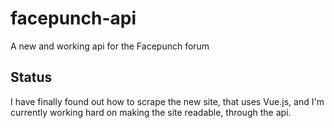 # facepunch-api
A new and working api for the Facepunch forum

## Status
I have finally found out how to scrape the new site, that uses Vue.js, and I'm currently working hard on making the site readable, through the api.
